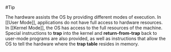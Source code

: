 #Tip 

The hardware assists the OS by providing different modes of execution. In [[User Mode]], applications do not have full access to hardware resources. In [[Kernel Mode]], the OS has access to the full resources of the machine. Special instructions to **trap** into the kernel and **return-from-trap** back to user-mode programs are also provided, as well as instructions that allow the OS to tell the hardware where the **trap table** resides in memory. 

